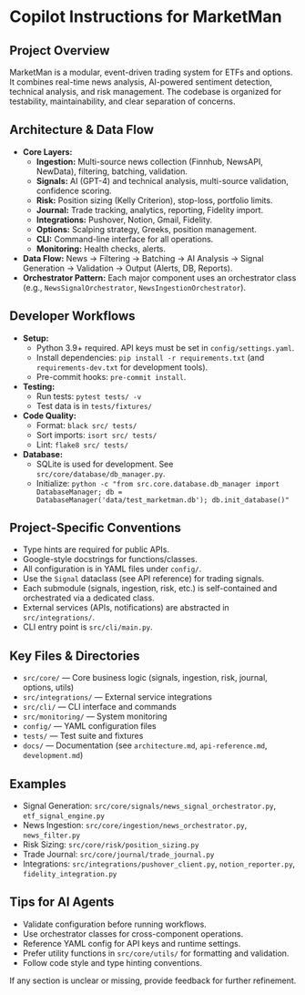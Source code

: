 
# Copilot Instructions for MarketMan

## Project Overview
MarketMan is a modular, event-driven trading system for ETFs and options. It combines real-time news analysis, AI-powered sentiment detection, technical analysis, and risk management. The codebase is organized for testability, maintainability, and clear separation of concerns.

## Architecture & Data Flow
- **Core Layers:**
  - **Ingestion:** Multi-source news collection (Finnhub, NewsAPI, NewData), filtering, batching, validation.
  - **Signals:** AI (GPT-4) and technical analysis, multi-source validation, confidence scoring.
  - **Risk:** Position sizing (Kelly Criterion), stop-loss, portfolio limits.
  - **Journal:** Trade tracking, analytics, reporting, Fidelity import.
  - **Integrations:** Pushover, Notion, Gmail, Fidelity.
  - **Options:** Scalping strategy, Greeks, position management.
  - **CLI:** Command-line interface for all operations.
  - **Monitoring:** Health checks, alerts.
- **Data Flow:** News → Filtering → Batching → AI Analysis → Signal Generation → Validation → Output (Alerts, DB, Reports).
- **Orchestrator Pattern:** Each major component uses an orchestrator class (e.g., `NewsSignalOrchestrator`, `NewsIngestionOrchestrator`).

## Developer Workflows
- **Setup:**
  - Python 3.9+ required. API keys must be set in `config/settings.yaml`.
  - Install dependencies: `pip install -r requirements.txt` (and `requirements-dev.txt` for development tools).
  - Pre-commit hooks: `pre-commit install`.
- **Testing:**
  - Run tests: `pytest tests/ -v`
  - Test data is in `tests/fixtures/`
- **Code Quality:**
  - Format: `black src/ tests/`
  - Sort imports: `isort src/ tests/`
  - Lint: `flake8 src/ tests/`
- **Database:**
  - SQLite is used for development. See `src/core/database/db_manager.py`.
  - Initialize: `python -c "from src.core.database.db_manager import DatabaseManager; db = DatabaseManager('data/test_marketman.db'); db.init_database()"`

## Project-Specific Conventions
- Type hints are required for public APIs.
- Google-style docstrings for functions/classes.
- All configuration is in YAML files under `config/`.
- Use the `Signal` dataclass (see API reference) for trading signals.
- Each submodule (signals, ingestion, risk, etc.) is self-contained and orchestrated via a dedicated class.
- External services (APIs, notifications) are abstracted in `src/integrations/`.
- CLI entry point is `src/cli/main.py`.

## Key Files & Directories
- `src/core/` — Core business logic (signals, ingestion, risk, journal, options, utils)
- `src/integrations/` — External service integrations
- `src/cli/` — CLI interface and commands
- `src/monitoring/` — System monitoring
- `config/` — YAML configuration files
- `tests/` — Test suite and fixtures
- `docs/` — Documentation (see `architecture.md`, `api-reference.md`, `development.md`)

## Examples
- Signal Generation: `src/core/signals/news_signal_orchestrator.py`, `etf_signal_engine.py`
- News Ingestion: `src/core/ingestion/news_orchestrator.py`, `news_filter.py`
- Risk Sizing: `src/core/risk/position_sizing.py`
- Trade Journal: `src/core/journal/trade_journal.py`
- Integrations: `src/integrations/pushover_client.py`, `notion_reporter.py`, `fidelity_integration.py`

## Tips for AI Agents
- Validate configuration before running workflows.
- Use orchestrator classes for cross-component operations.
- Reference YAML config for API keys and runtime settings.
- Prefer utility functions in `src/core/utils/` for formatting and validation.
- Follow code style and type hinting conventions.

If any section is unclear or missing, provide feedback for further refinement.
